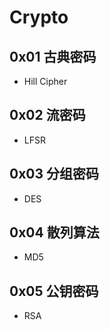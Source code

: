 # Crypto

## 0x01 古典密码

- Hill Cipher

## 0x02 流密码

- LFSR

## 0x03 分组密码

- DES

## 0x04 散列算法

- MD5

## 0x05 公钥密码

- RSA
